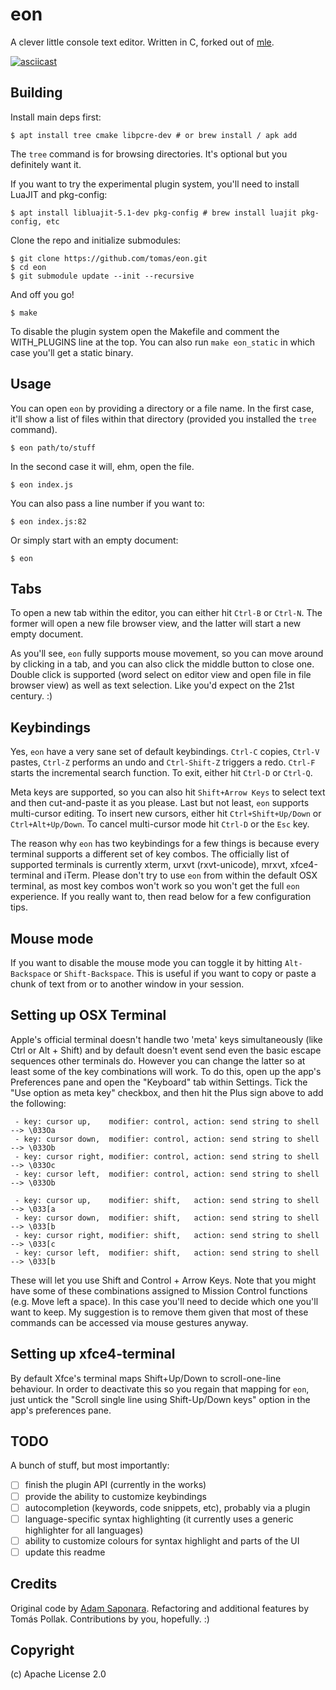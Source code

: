 # eon

A clever little console text editor. Written in C, forked out of [mle](https://github.com/adsr/mle).

[![asciicast](https://asciinema.org/a/bcd88x89esx6ckmopicrjr0vp.png)](https://asciinema.org/a/bcd88x89esx6ckmopicrjr0vp)

## Building

Install main deps first:

    $ apt install tree cmake libpcre-dev # or brew install / apk add

The `tree` command is for browsing directories. It's optional but you definitely want it. 

If you want to try the experimental plugin system, you'll need to install LuaJIT and pkg-config:

    $ apt install libluajit-5.1-dev pkg-config # brew install luajit pkg-config, etc

Clone the repo and initialize submodules:

    $ git clone https://github.com/tomas/eon.git
    $ cd eon
    $ git submodule update --init --recursive

And off you go!

    $ make

To disable the plugin system open the Makefile and comment the WITH_PLUGINS line at the top. You can also run `make eon_static` in which case you'll get a static binary.

## Usage

You can open `eon` by providing a directory or a file name. In the first case, it'll show a list of files within that directory (provided you installed the `tree` command).

    $ eon path/to/stuff

In the second case it will, ehm, open the file.

    $ eon index.js

You can also pass a line number if you want to:

    $ eon index.js:82

Or simply start with an empty document:

    $ eon

## Tabs

To open a new tab within the editor, you can either hit `Ctrl-B` or `Ctrl-N`. The former will open a new file browser view, and the latter will start a new empty document.

As you'll see, `eon` fully supports mouse movement, so you can move around by clicking in a tab, and you can also click the middle button to close one. Double click is supported (word select on editor view and open file in file browser view) as well as text selection. Like you'd expect on the 21st century. :)

## Keybindings

Yes, `eon` have a very sane set of default keybindings. `Ctrl-C` copies, `Ctrl-V` pastes, `Ctrl-Z` performs an undo and `Ctrl-Shift-Z` triggers a redo. `Ctrl-F` starts the incremental search function. To exit, either hit `Ctrl-D` or `Ctrl-Q`.

Meta keys are supported, so you can also hit `Shift+Arrow Keys` to select text and then cut-and-paste it as you please. Last but not least, `eon` supports multi-cursor editing. To insert new cursors, either hit `Ctrl+Shift+Up/Down` or `Ctrl+Alt+Up/Down`. To cancel multi-cursor mode hit `Ctrl-D` or the `Esc` key.

The reason why `eon` has two keybindings for a few things is because every terminal supports a different set of key combos. The officially list of supported terminals is currently xterm, urxvt (rxvt-unicode), mrxvt, xfce4-terminal and iTerm. Please don't try to use `eon` from within the default OSX terminal, as most key combos won't work so you won't get the full `eon` experience. If you really want to, then read below for a few configuration tips.

## Mouse mode

If you want to disable the mouse mode you can toggle it by hitting `Alt-Backspace` or `Shift-Backspace`. This is useful if you want to copy or paste a chunk of text from or to another window in your session.

## Setting up OSX Terminal

Apple's official terminal doesn't handle two 'meta' keys simultaneously (like Ctrl or Alt + Shift) and by default doesn't event send even the basic escape sequences other terminals do. However you can change the latter so at least some of the key combinations will work. To do this, open up the app's Preferences pane and open the "Keyboard" tab within Settings. Tick the "Use option as meta key" checkbox, and then hit the Plus sign above to add the following:

     - key: cursor up,    modifier: control, action: send string to shell --> \033Oa
     - key: cursor down,  modifier: control, action: send string to shell --> \033Ob
     - key: cursor right, modifier: control, action: send string to shell --> \033Oc
     - key: cursor left,  modifier: control, action: send string to shell --> \033Ob

     - key: cursor up,    modifier: shift,   action: send string to shell --> \033[a
     - key: cursor down,  modifier: shift,   action: send string to shell --> \033[b
     - key: cursor right, modifier: shift,   action: send string to shell --> \033[c
     - key: cursor left,  modifier: shift,   action: send string to shell --> \033[b

These will let you use Shift and Control + Arrow Keys. Note that you might have some of these combinations assigned to Mission Control functions (e.g. Move left a space). In this case you'll
need to decide which one you'll want to keep. My suggestion is to remove them given that most of
these commands can be accessed via mouse gestures anyway.

## Setting up xfce4-terminal

By default Xfce's terminal maps Shift+Up/Down to scroll-one-line behaviour. In order to deactivate this so you regain that mapping for `eon`, just untick the "Scroll single line using Shift-Up/Down keys" option in the app's preferences pane.

## TODO

A bunch of stuff, but most importantly:

 - [ ] finish the plugin API (currently in the works)
 - [ ] provide the ability to customize keybindings
 - [ ] autocompletion (keywords, code snippets, etc), probably via a plugin
 - [ ] language-specific syntax highlighting (it currently uses a generic highlighter for all languages)
 - [ ] ability to customize colours for syntax highlight and parts of the UI
 - [ ] update this readme

## Credits

Original code by [Adam Saponara](http://github.com/adsr).
Refactoring and additional features by Tomás Pollak.
Contributions by you, hopefully. :)

## Copyright

(c) Apache License 2.0
